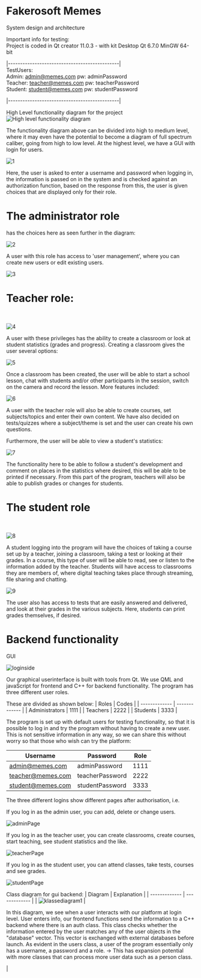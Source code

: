 # Fakerosoft Memes 
System design and architecture

Important info for testing:<br>
Project is coded in Qt creator 11.0.3 - with kit Desktop Qt 6.7.0 MinGW 64-bit

|----------------------------------------------|<br>
TestUsers: <br>
Admin: admin@memes.com pw: adminPassword<br>
Teacher: teacher@memes.com pw: teacherPassword<br>
Student: student@memes.com pw: studentPassword<br>

|----------------------------------------------|<br>



High Level functionality diagram for the project
![High level functionality diagram](https://github.com/Bjorgeh/semesteroppgave_23/assets/122554284/efec58f7-cd46-4039-be30-84ebbbb8c107)

The functionality diagram above can be divided into high to medium level, where it may even have the potential to become a diagram of full spectrum caliber, going from high to low level. At the highest level, we have a GUI with login for users.

![1](https://github.com/Bjorgeh/semesteroppgave_23/assets/122554284/101ed60b-0b4f-47ef-877a-882b142fa9b7)<br>

Here, the user is asked to enter a username and password when logging in, the information is passed on in the system and is checked against an authorization function, based on the response from this, the user is given choices that are displayed only for their role.

<h1><b>The administrator role</b></h1> has the choices here as seen further in the diagram:
<br>

![2](https://github.com/Bjorgeh/semesteroppgave_23/assets/122554284/b88091f9-9131-4571-a956-5c058a9958cb)
 
A user with this role has access to 'user management', where you can create new users or edit existing users.
<br>

![3](https://github.com/Bjorgeh/semesteroppgave_23/assets/122554284/ef6baa12-bc54-4e14-bb1e-ac049e5c28dd)

<h1><b>Teacher role:</b></h1>
<br>

![4](https://github.com/Bjorgeh/semesteroppgave_23/assets/122554284/218c24e8-69d5-4a46-9e1a-156299ecfe1e)

A user with these privileges has the ability to create a classroom or look at student statistics (grades and progress).
Creating a classroom gives the user several options:
<br>

![5](https://github.com/Bjorgeh/semesteroppgave_23/assets/122554284/ec2c610a-38ec-4d10-9b4e-868cda4388c0)

Once a classroom has been created, the user will be able to start a school lesson, chat with students and/or other participants in the session, switch on the camera and record the lesson.
More features included:
<br>

![6](https://github.com/Bjorgeh/semesteroppgave_23/assets/122554284/f41b8e8e-cecc-4e59-8447-a741e313b7d6)

A user with the teacher role will also be able to create courses, set subjects/topics and enter their own content. We have also decided on tests/quizzes where a subject/theme is set and the user can create his own questions.

Furthermore, the user will be able to view a student's statistics:
<br>

![7](https://github.com/Bjorgeh/semesteroppgave_23/assets/122554284/a6656e1a-a5e7-42b6-b73c-fa0752ac885e)

The functionality here to be able to follow a student's development and comment on places in the statistics where desired, this will be able to be printed if necessary. From this part of the program, teachers will also be able to publish grades or changes for students.
<h1><b>The student role</b></h1>
<br>

![8](https://github.com/Bjorgeh/semesteroppgave_23/assets/122554284/0bcda561-746c-40d9-b5fc-8038a40ea2b2)

A student logging into the program will have the choices of taking a course set up by a teacher, joining a classroom, taking a test or looking at their grades.
In a course, this type of user will be able to read, see or listen to the information added by the teacher. Students will have access to classrooms they are members of, where digital teaching takes place through streaming, file sharing and chatting.
<br>

![9](https://github.com/Bjorgeh/semesteroppgave_23/assets/122554284/7d1b6342-b37f-47a0-830c-3c8b863a9040)

The user also has access to tests that are easily answered and delivered, and look at their grades in the various subjects. Here, students can print grades themselves, if desired.


<h1>Backend functionality</h1>

GUI <br>

![loginside](https://github.com/Bjorgeh/semesteroppgave_23/assets/122554284/d1071cc9-6f3d-4dbe-a706-233faa5647ed)

Our graphical userinterface is built with tools from Qt. We use QML and javaScript for frontend and C++ for backend functionality. The program has three different user roles.

These are divided as shown below:
| Roles  | Codes |
| ------------- | ------------- |
| Administrators  | 1111  |
| Teachers  | 2222  |
| Students  | 3333  |


The program is set up with default users for testing functionality, so that it is possible to log in and try the program without having to create a new user.
This is not sensitive information in any way, so we can share this without worry so that those who wish can try the platform:

| Username | Password | Role |
| ------------- | ------------- | ------------- |
| admin@memes.com | adminPassword  | 1111 |
| teacher@memes.com | teacherPassword  | 2222 |
| student@memes.com | studentPassword  | 3333 |

The three different logins show different pages after authorisation, i.e.

If you log in as the admin user, you can add, delete or change users.

![adminPage](https://github.com/Bjorgeh/semesteroppgave_23/assets/122554284/69140ac7-f6e3-4372-b137-cfed784de2f8)


If you log in as the teacher user, you can create classrooms, create courses, start teaching, see student statistics and the like.

![teacherPage](https://github.com/Bjorgeh/semesteroppgave_23/assets/122554284/75a74fa4-9dd5-4dbb-a78b-f95e8eae5b89)


If you log in as the student user, you can attend classes, take tests, courses and see grades.

![studentPage](https://github.com/Bjorgeh/semesteroppgave_23/assets/122554284/c5462020-b88d-46bc-869c-3c205405f264)


Class diagram for gui backend:
| Diagram | Explanation |
| ------------- | ------------- |
| ![klassediagram1](https://github.com/Bjorgeh/semesteroppgave_23/assets/122554284/4402c5e1-6b7a-424a-b45a-f6b08ac8e777)  | <p>In this diagram, we see when a user interacts with our platform at login level. User enters info, our frontend functions send the information to a C++ backend where there is an auth class. This class checks whether the information entered by the user matches any of the user objects in the "database" vector. This vector is exchanged with external databases before launch. As evident in the users class, a user of the program essentially only has a username, a password and a role. -> This has expansion potential with more classes that can process more user data such as a person class. </p>|
